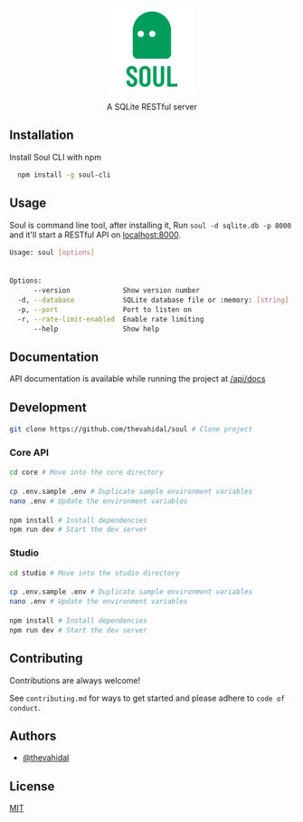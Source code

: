 <p align="center">
    <img src='docs/logo.png' height='150px' style="">
    <p align="center">
        A SQLite RESTful server 
    </p>
</p>


## Installation
Install Soul CLI with npm

```bash
  npm install -g soul-cli
```
    
## Usage
Soul is command line tool, after installing it,
Run ```soul -d sqlite.db -p 8000``` and it'll start a RESTful API on [localhost:8000](http://localhost:8000).
```bash
Usage: soul [options]


Options:
      --version             Show version number                        [boolean]
  -d, --database            SQLite database file or :memory: [string] [required]
  -p, --port                Port to listen on                           [number]
  -r, --rate-limit-enabled  Enable rate limiting                       [boolean]
      --help                Show help                                  [boolean]

```


## Documentation

API documentation is available while running the project at [/api/docs](http://localhost:8000/api/docs)
## Development

```bash
git clone https://github.com/thevahidal/soul # Clone project
```

### Core API
```bash
cd core # Move into the core directory

cp .env.sample .env # Duplicate sample environment variables
nano .env # Update the environment variables

npm install # Install dependencies
npm run dev # Start the dev server
```

### Studio
```bash
cd studio # Move into the studio directory

cp .env.sample .env # Duplicate sample environment variables
nano .env # Update the environment variables

npm install # Install dependencies
npm run dev # Start the dev server
```

## Contributing

Contributions are always welcome!

See `contributing.md` for ways to get started and please adhere to `code of conduct`.


## Authors

- [@thevahidal](https://www.github.com/thevahidal)


## License

[MIT](https://choosealicense.com/licenses/mit/)

